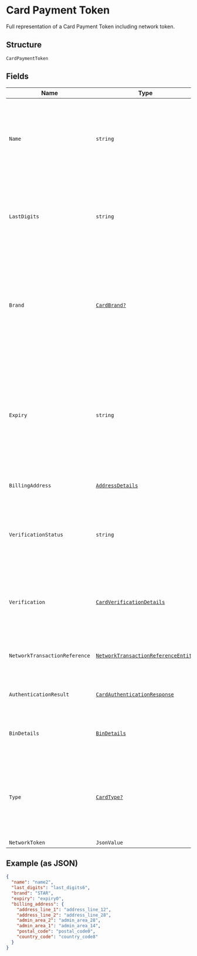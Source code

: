 
# Card Payment Token

Full representation of a Card Payment Token including network token.

## Structure

`CardPaymentToken`

## Fields

| Name | Type | Tags | Description |
|  --- | --- | --- | --- |
| `Name` | `string` | Optional | The card holder's name as it appears on the card.<br>**Constraints**: *Minimum Length*: `2`, *Maximum Length*: `300`, *Pattern*: `^[A-Za-z ]+$` |
| `LastDigits` | `string` | Optional | The last digits of the payment card.<br>**Constraints**: *Minimum Length*: `2`, *Maximum Length*: `4`, *Pattern*: `[0-9]{2,}` |
| `Brand` | [`CardBrand?`](../../doc/models/card-brand.md) | Optional | The card network or brand. Applies to credit, debit, gift, and payment cards.<br>**Constraints**: *Minimum Length*: `1`, *Maximum Length*: `255`, *Pattern*: `^[A-Z_]+$` |
| `Expiry` | `string` | Optional | The year and month, in ISO-8601 `YYYY-MM` date format. See [Internet date and time format](https://tools.ietf.org/html/rfc3339#section-5.6).<br>**Constraints**: *Minimum Length*: `7`, *Maximum Length*: `7`, *Pattern*: `^[0-9]{4}-(0[1-9]\|1[0-2])$` |
| `BillingAddress` | [`AddressDetails`](../../doc/models/address-details.md) | Optional | Address request details. |
| `VerificationStatus` | `string` | Optional | Verification status of Card.<br>**Constraints**: *Minimum Length*: `1`, *Maximum Length*: `255`, *Pattern*: `^[0-9A-Z_]+$` |
| `Verification` | [`CardVerificationDetails`](../../doc/models/card-verification-details.md) | Optional | Card Verification details including the authorization details and 3D SECURE details. |
| `NetworkTransactionReference` | [`NetworkTransactionReferenceEntity`](../../doc/models/network-transaction-reference-entity.md) | Optional | Previous network transaction reference including id in response. |
| `AuthenticationResult` | [`CardAuthenticationResponse`](../../doc/models/card-authentication-response.md) | Optional | Results of Authentication such as 3D Secure. |
| `BinDetails` | [`BinDetails`](../../doc/models/bin-details.md) | Optional | Bank Identification Number (BIN) details used to fund a payment. |
| `Type` | [`CardType?`](../../doc/models/card-type.md) | Optional | Type of card. i.e Credit, Debit and so on.<br>**Constraints**: *Minimum Length*: `1`, *Maximum Length*: `255`, *Pattern*: `^[A-Z_]+$` |
| `NetworkToken` | `JsonValue` | Optional | - |

## Example (as JSON)

```json
{
  "name": "name2",
  "last_digits": "last_digits6",
  "brand": "STAR",
  "expiry": "expiry0",
  "billing_address": {
    "address_line_1": "address_line_12",
    "address_line_2": "address_line_28",
    "admin_area_2": "admin_area_28",
    "admin_area_1": "admin_area_14",
    "postal_code": "postal_code0",
    "country_code": "country_code8"
  }
}
```

